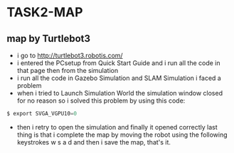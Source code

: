 # TASK2-MAP
## map by Turtlebot3
* i go to http://turtlebot3.robotis.com/ 
* i entered the PCsetup from Quick Start Guide and i run all the code in that page then from the simulation 
* i run all the code in Gazebo Simulation and SLAM Simulation i faced a problem 
* when i tried to Launch Simulation World the simulation window closed for no reason so i solved this problem by using this code:
~~~python
$ export SVGA_VGPU10=0
~~~ 
* then i retry to open the simulation and finally it opened correctly last thing is that i complete the map by moving the robot using the following keystrokes w s a d and then i save the map, that's it.
